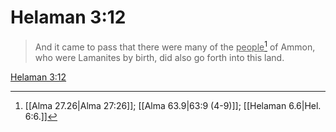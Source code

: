 # Helaman 3:12

> And it came to pass that there were many of the <u>people</u>[^a] of Ammon, who were Lamanites by birth, did also go forth into this land.

[Helaman 3:12](https://www.churchofjesuschrist.org/study/scriptures/bofm/hel/3?lang=eng&id=p12#p12)


[^a]: [[Alma 27.26|Alma 27:26]]; [[Alma 63.9|63:9 (4-9)]]; [[Helaman 6.6|Hel. 6:6.]]
